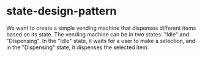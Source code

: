 # state-design-pattern
We want to create a simple vending machine that dispenses different items based on its state. The vending machine can be in two states: "Idle" and "Dispensing". In the "Idle" state, it waits for a user to make a selection, and in the "Dispensing" state, it dispenses the selected item.

